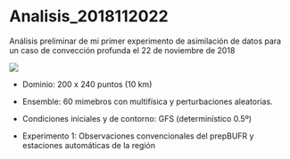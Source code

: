 # Analisis_2018112022

Análisis preliminar de mi primer experimento de asimilación de datos para un caso de convección profunda el 22 de noviembre de 2018

![](https://github.com/paocorrales/Analisis_2018112022/blob/master/fig/caso_20181122.gif)

- Dominio: 200 x 240 puntos (10 km)
- Ensemble: 60 mimebros con multifísica y perturbaciones aleatorias.
- Condiciones iniciales y de contorno: GFS (determinístico 0.5º)

- Experimento 1: Observaciones convencionales del prepBUFR y estaciones automáticas de la región

